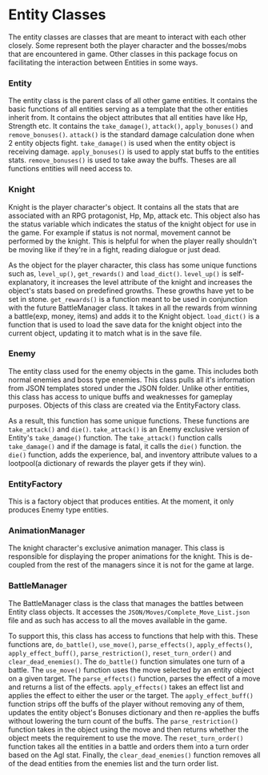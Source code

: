 # Entity Classes
The entity classes are classes that are meant to interact with each other closely.
Some represent both the player character and the bosses/mobs that are encountered in game.
Other classes in this package focus on facilitating the interaction between Entities in some ways.

### Entity
The entity class is the parent class of all other game entities. It contains the basic
functions of all entities serving as a template that the other entities inherit from.
It contains the object attributes that all entities have like Hp, Strength etc. It contains the 
`take_damage()`, `attack()`, `apply_bonuses()` and `remove_bonuses()`. `attack()` is the standard damage
calculation done when 2 entity objects fight. `take_damage()` is used when the entity object is receiving damage.
`apply_bonuses()` is used to apply stat buffs to the entities stats. `remove_bonuses()` is used to take away the 
buffs. Theses are all functions entities will need access to.

### Knight
Knight is the player character's object. It contains all the stats that are associated with an
RPG protagonist, Hp, Mp, attack etc. This object also has the status variable which indicates the status
of the knight object for use in the game. For example if status is not normal, movement cannot be performed by the knight. 
This is helpful for when the player really shouldn't be moving like if they're in a fight, reading dialogue
or just dead.

As the object for the player character, this class has some unique functions such as, `level_up()`, `get_rewards()` and `load_dict()`.
`level_up()` is self-explanatory, it increases the level attribute of the knight and increases the object's stats based on 
predefined growths. These growths have yet to be set in stone. `get_rewards()` is a function meant to be used in conjunction with 
the future BattleManager class. It takes in all the rewards from winning a battle(exp, money, items) and adds it to the 
Knight object. `load_dict()` is a function that is used to load the save data for the knight object into the current object, updating it 
to match what is in the save file.

### Enemy
The entity class used for the enemy objects in the game. This includes both normal enemies and boss type enemies.
This class pulls all it's information from JSON templates stored under the JSON folder. Unlike other entities,
this class has access to unique buffs and weaknesses for gameplay purposes. Objects of this class are created via the 
EntityFactory class.

As a result, this function has some unique functions. These functions are `take_attack()` and `die()`. `take_attack()` is an Enemy exclusive
version of Entity's `take_damage()` function. The `take_attack()` function calls `take_damage()` and if the damage is fatal, it calls the `die()` function.
the `die()` function, adds the experience, bal, and inventory attribute values to a lootpool(a dictionary of rewards the player gets if they win).

### EntityFactory
This is a factory object that produces entities. At the moment, it only produces Enemy type entities.

### AnimationManager
The knight character's exclusive animation manager. This class is responsible for displaying the proper animations
for the knight. This is de-coupled from the rest of the managers since it is not for the game at large.

### BattleManager
The BattleManager class is the class that manages the battles between Entity class objects.
It accesses the `JSON/Moves/Complete_Move_List.json` file and as such has access to all the
moves available in the game.

To support this, this class has access to functions that help with this. These functions are,
`do_battle()`, `use_move()`, `parse_effects()`, `apply_effects()`, `apply_effect_buff()`,
`parse_restriction()`, `reset_turn_order()` and `clear_dead_enemies()`. The `do_battle()`
function simulates one turn of a battle. The `use_move()` function uses the move selected by 
an entity object on a given target. The `parse_effects()` function, parses the effect of a move
and returns a list of the effects. `apply_effects()` takes an effect list and applies the effect to
either the user or the target. The `apply_effect_buff()` function strips off the buffs of the player
without removing any of them, updates the entity object's Bonuses dictionary and then re-applies the 
buffs without lowering the turn count of the buffs. The `parse_restriction()` function takes in
the object using the move and then returns whether the object meets the requirement to use the move.
The `reset_turn_order()` function takes all the entities in a battle and orders them into a turn order based
on the Agl stat. Finally, the `clear_dead_enemies()` function removes all of the dead entities from the 
enemies list and the turn order list.
